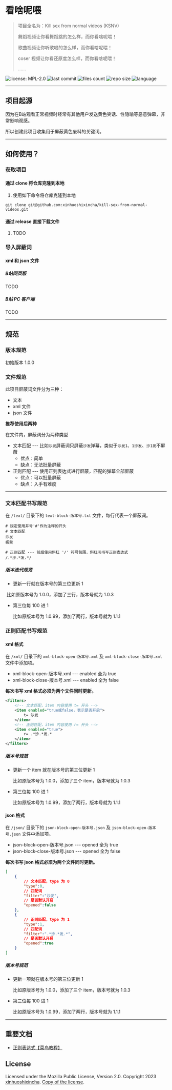 # 看啥呢喂
> 项目全名为：Kill sex from normal videos (KSNV)
>
> 舞蹈视频让你看舞蹈跳的怎么样，而你看啥呢喂！
>
> 歌曲视频让你听歌唱的怎么样，而你看啥呢喂！
>
> coser 视频让你看还原度怎么样，而你看啥呢喂！
>
> ……

![license: MPL-2.0](https://img.shields.io/github/license/xinhuoshixincha/kill-sex-from-normal-videos) ![last commit](https://img.shields.io/github/last-commit/xinhuoshixincha/kill-sex-from-normal-videos) ![files count](https://img.shields.io/github/directory-file-count/xinhuoshixincha/kill-sex-from-normal-videos) ![repo size](https://img.shields.io/github/repo-size/xinhuoshixincha/kill-sex-from-normal-videos) ![language](https://img.shields.io/github/languages/count/xinhuoshixincha/kill-sex-from-normal-videos)

<hr/>

## 项目起源

因为在B站观看正常视频时经常有其他用户发送黄色笑话、性隐喻等恶意弹幕，非常影响观感。

所以创建此项目收集用于屏蔽黄色废料的关键词。

<hr/>

## 如何使用？

### 获取项目

#### 通过 clone 将仓库克隆到本地

1. 使用如下命令将仓库克隆到本地

```git
git clone git@github.com:xinhuoshixincha/kill-sex-from-normal-videos.git
```

#### 通过 release 直接下载文件

1. TODO

### 导入屏蔽词

#### xml 和 json 文件

##### B站网页版

TODO

##### B站 PC 客户端

TODO

<hr/>

## 规范

### 版本规范

初始版本 1.0.0

### 文件规范

此项目屏蔽词文件分为三种：

- 文本
- xml 文件
- json 文件

**推荐使用后两种**

在文件内，屏蔽词分为两种类型

- 文本匹配 --- 比如`沙发`屏蔽词只屏蔽`沙发`弹幕，类似于`沙发1`、`1沙发`、`沙1发`不屏蔽
  - 优点：简单
  - 缺点：无法批量屏蔽
- 正则匹配 --- 使用正则表达式进行屏蔽，匹配的弹幕全部屏蔽
  - 优点：可以批量屏蔽
  - 缺点：入手有难度

<hr/>

### 文本匹配书写规范

在 `/text/` 目录下的 `text-block-版本号.txt` 文件，每行代表一个屏蔽词。

```
# 规定使用井号'#'作为注释的开头
# 文本匹配
沙发
板凳

# 正则匹配 --- 前后使用斜杠 '/' 符号包围，斜杠间书写正则表达式
/.*沙.*发.*/
```

##### 版本迭代规范

- 更新一行就在版本号的第三位更新 1

​	比如原版本号为 1.0.0，添加了三行，版本号就为 1.0.3

- 第三位每 100 进 1

  比如原版本号为 1.0.99，添加了两行，版本号就为 1.1.1

### 正则匹配书写规范

#### xml 格式

在 `/xml/` 目录下的 `xml-block-open-版本号.xml` 及 `xml-block-close-版本号.xml` 文件中添加项。

- xml-block-open-版本号.xml --- enabled 全为 true
- xml-block-close-版本号.xml --- enabled 全为 false

**每次书写 xml 格式必须为两个文件同时更新。**

```xml
<filters>
    <!-- 文本匹配，item 内容使用 t= 开头 -->
    <item enabled="true或false，表示是否开启">
    	t= 沙发
    </item>
    <!-- 正则匹配，item 内容使用 r= 开头 -->
    <item enabled="true">
    	r= .*沙.*发.*
    </item>
</filters>
```

##### 版本号规范

- 更新一个 item 就在版本号的第三位更新 1

  比如原版本号为 1.0.0，添加了三个 item，版本号就为 1.0.3

- 第三位每 100 进 1

  比如原版本号为 1.0.99，添加了两行，版本号就为 1.1.1

#### json 格式

在 `/json/` 目录下的 `json-block-open-版本号.json` 及 `json-block-open-版本号.json` 文件中添加项。

- json-block-open-版本号.json --- opened 全为 true
- json-block-close-版本号.json --- opened 全为 false

**每次书写 json 格式必须为两个文件同时更新。**

```json
[
    {
        // 文本匹配，type 为 0
        "type":0,
        // 匹配词
        "filter":"沙发",
        // 是否默认开启
        "opened":false
    },
    {
        // 正则匹配，type 为 1
        "type":1,
        // 匹配词
        "filter":".*沙.*发.*",
        // 是否默认开启
        "opened":true
    }
]
```

##### 版本号规范

- 更新一项就在版本号的第三位更新 1

  比如原版本号为 1.0.0，添加了三个 item，版本号就为 1.0.3

- 第三位每 100 进 1

  比如原版本号为 1.0.99，添加了两行，版本号就为 1.1.1

<hr/>

## 重要文档

- [正则表达式【菜鸟教程】](https://www.runoob.com/regexp/regexp-tutorial.html)

## License

Licensed under the Mozilla Public License, Version 2.0. Copyright 2023 [xinhuoshixincha](https://github.com/xinhuoshixincha). [Copy of the license](./LICENSE).
